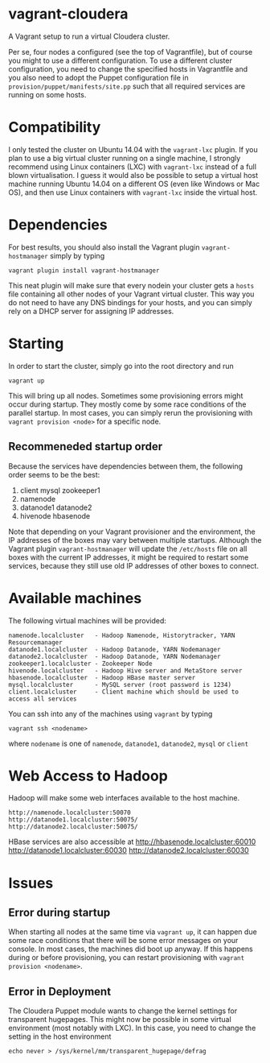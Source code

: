 # vagrant-cloudera
A Vagrant setup to run a virtual Cloudera cluster.

Per se, four nodes a configured (see the top of Vagrantfile), but of course you might to use a different configuration. To use a different cluster configuration, you need to change the specified hosts in Vagrantfile and you also need to adopt the Puppet configuration file in `provision/puppet/manifests/site.pp` such that all required services are running on some hosts.

# Compatibility

I only tested the cluster on Ubuntu 14.04 with the `vagrant-lxc` plugin. If you plan to use a big virtual cluster running on a single machine, I strongly recommend using Linux containers (LXC) with `vagrant-lxc` instead of a full blown virtualisation. I guess it would also be possible to setup a virtual host machine running Ubuntu 14.04 on a different OS (even like Windows or Mac OS), and then use Linux containers with `vagrant-lxc` inside the virtual host.

# Dependencies

For best results, you should also install the Vagrant plugin `vagrant-hostmanager` simply by typing

    vagrant plugin install vagrant-hostmanager
    
This neat plugin will make sure that every nodein your cluster gets a `hosts` file containing all other nodes of your Vagrant virtual cluster. This way you do not need to have any DNS bindings for your hosts, and you can simply rely on a DHCP server for assigning IP addresses.

# Starting

In order to start the cluster, simply go into the root directory and run

    vagrant up
    
This will bring up all nodes. Sometimes some provisioning errors might occur during startup. They mostly come by some race conditions of the parallel startup. In most cases, you can simply rerun the provisioning with `vagrant provision <node>` for a specific node.

## Recommeneded startup order

Because the services have dependencies between them, the following order seems to be the best:

  1. client mysql zookeeper1
  2. namenode
  3. datanode1 datanode2
  4. hivenode hbasenode
  
Note that depending on your Vagrant provisioner and the environment, the IP addresses of the boxes may vary between multiple startups. Although the Vagrant plugin `vagrant-hostmanager` will update the `/etc/hosts` file on all boxes with the current IP addresses, it might be required to restart some services, because they still use old IP addresses of other boxes to connect.

# Available machines

The following virtual machines will be provided:

    namenode.localcluster   - Hadoop Namenode, Historytracker, YARN Resourcemanager
    datanode1.localcluster  - Hadoop Datanode, YARN Nodemanager
    datanode2.localcluster  - Hadoop Datanode, YARN Nodemanager
    zookeeper1.localcluster - Zookeeper Node
    hivenode.localcluster   - Hadoop Hive server and MetaStore server
    hbasenode.localcluster  - Hadoop HBase master server
    mysql.localcluster      - MySQL server (root password is 1234)
    client.localcluster     - Client machine which should be used to access all services
    
You can ssh into any of the machines using `vagrant` by typing

    vagrant ssh <nodename>
    
where `nodename` is one of `namenode`, `datanode1`, `datanode2`, `mysql` or `client` 
    

# Web Access to Hadoop

Hadoop will make some web interfaces available to the host machine.

    http://namenode.localcluster:50070
    http://datanode1.localcluster:50075/
    http://datanode2.localcluster:50075/

HBase services are also accessible at
    http://hbasenode.localcluster:60010
    http://datanode1.localcluster:60030
    http://datanode2.localcluster:60030

# Issues

## Error during startup

When starting all nodes at the same time via `vagrant up`, it can happen due some race conditions that there will be some error messages on your console. In most cases, the machines did boot up anyway. If this happens during or before provisioning, you can restart provisioning with `vagrant provision <nodename>`. 

## Error in Deployment
The Cloudera Puppet module wants to change the kernel settings for transparent hugepages. This might now be possible in some virtual environment (most notably with LXC). In this case, you need to change the setting in the host environment

    echo never > /sys/kernel/mm/transparent_hugepage/defrag


